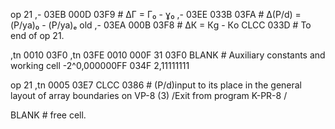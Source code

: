 op 21
,-   03EB 000D 03F9		# ΔГ = Г₀ - ɣ₀
,-   03EE 033B 03FA		# Δ(P/d) = (P/ya)₀ - (P/ya)ₑ old
,-   03EA 000B 03F8		# ΔК = Кg - Кo
CLCC 		   033D     # To end of op 21.

,tn  0010 	   03F0
,tn  03FE 	   0010
               000F
31
               03F0
BLANK				# Auxiliary constants and working cell
-2^0,000000FF
               034F
2,11111111

op 21
,tn   0005      03E7
CLCC  0386           # (P/d)input to its place in the general layout of array boundaries on VP-8 (3) /Exit from program K-PR-8 /

BLANK				# free cell.
